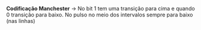
**Codificação Manchester** → No bit 1 tem uma transição para cima e quando 0 transição para baixo. No pulso no meio dos intervalos sempre para baixo (nas linhas)